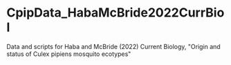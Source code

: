 # CpipData_HabaMcBride2022CurrBiol
Data and scripts for Haba and McBride (2022) Current Biology, "Origin and status of Culex pipiens mosquito ecotypes"
